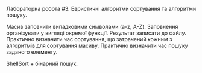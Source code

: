 Лабораторна робота #3. Евристичні алгоритми сортування та алгоритми пошуку.

Масив заповнити випадковими символами (a-z, A-Z). Заповнення організувати у вигляді окремої функції. Результат записати до файлу.
Практично визначити час сортування, що затрачений кожним з алгоритмів для сортування масиву.
Практично визначити час пошуку заданого елементу.

ShellSort + бінарний пошук.
